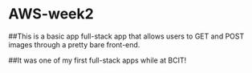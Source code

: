 # AWS-week2

##This is a basic app full-stack app that allows users to GET and POST images through a pretty bare front-end. 

##It was one of my first full-stack apps while at BCIT!
